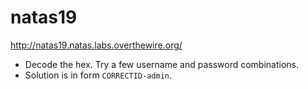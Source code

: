 # natas19

http://natas19.natas.labs.overthewire.org/

* Decode the hex. Try a few username and password combinations.
* Solution is in form `CORRECTID-admin`.
